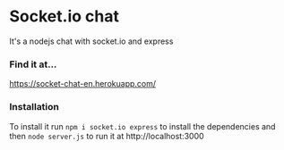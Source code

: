 # Socket.io chat
It's a nodejs chat with socket.io and express

### Find it at...
https://socket-chat-en.herokuapp.com/

### Installation
To install it run  ` npm i socket.io express ` to install the dependencies and then ` node server.js ` to run it at http://localhost:3000
  